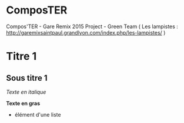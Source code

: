 # ComposTER
Compos'TER - Gare Remix 2015 Project - Green Team ( Les lampistes : http://garemixsaintpaul.grandlyon.com/index.php/les-lampistes/ )

Titre 1
==============

Sous titre 1
--------------


*Texte en italique*

**Texte en gras**

- élément d'une liste

